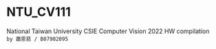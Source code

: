 # NTU_CV111

National Taiwan University CSIE Computer Vision 2022 HW compilation <br>
`by 蕭恩慈 / B07902095`

